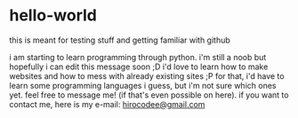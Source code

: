 # hello-world
this is meant for testing stuff and getting familiar with github

i am starting to learn programming through python. i'm still a noob but hopefully i can edit this message soon ;D
i'd love to learn how to make websites and how to mess with already existing sites ;P for that, i'd have to learn some programming languages i guess, but i'm not sure which ones yet. feel free to message me! (if that's even possible on here). if you want to contact me, here is my e-mail: hirocodee@gmail.com 
